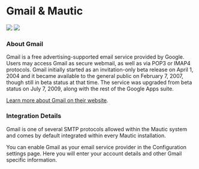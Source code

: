 # Gmail & Mautic
   ![](https://www.mautic.org/wp-content/uploads/2014/10/gmail_128.png)
    ![](https://www.mautic.org/wp-content/uploads/2014/09/Mautic_Logo_LB.png)
      
### About Gmail
  Gmail is a free advertising-supported email service provided by Google. Users may access Gmail as secure webmail, as well as via POP3 or IMAP4 protocols. Gmail initially started as an invitation-only beta release on April 1, 2004 and it became available to the general public on February 7, 2007, though still in beta status at that time. The service was upgraded from beta status on July 7, 2009, along with the rest of the Google Apps suite.   

 [Learn more about Gmail on their website](http://www.gmail.com).  

   
### Integration Details
   Gmail is one of several SMTP protocols allowed within the Mautic system and comes by default integrated within every Mautic installation.   

  You can enable Gmail as your email service provider in the Configuration settings page.  Here you will enter your account details and other Gmail specific information.